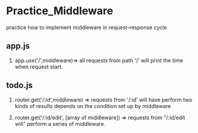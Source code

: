 # Practice_Middleware
practice how to implement middleware in request-response cycle

## app.js
1. app.use('/',middleware)=> all requests from path '/' will print the time when request start.

## todo.js
1. router.get('/:id',middleware) => requests from '/:id' will have perform two kinds of results depends on the condition set up by middleware

2. router.get('/:id/edit', [array of middleware]) => requests from "/:id/edit will" perform a series of middleware.
